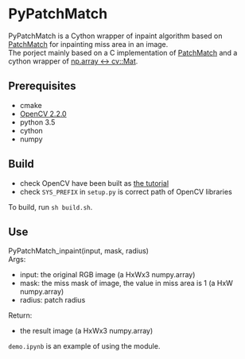 # PyPatchMatch
PyPatchMatch is a Cython wrapper of inpaint algorithm based on [PatchMatch](https://gfx.cs.princeton.edu/pubs/Barnes_2009_PAR/index.php) for inpainting miss area in an image.  
The porject mainly  based on a C  implementation of [PatchMatch](https://github.com/younesse-cv/PatchMatch) and a cython wrapper of [np.array <-> cv::Mat](https://github.com/solivr/cython_opencvMat).  
## Prerequisites
- cmake
- [OpenCV 2.2.0](https://sourceforge.net/projects/opencvlibrary/files/opencv-unix/2.2/OpenCV-2.2.0.tar.bz2/download)
- python 3.5
- cython
- numpy
## Build
- check OpenCV have been built as [the tutorial](https://docs.opencv.org/3.0.0/d7/d9f/tutorial_linux_install.html)
- check `SYS_PREFIX` in `setup.py` is correct path of OpenCV  libraries  

To build, run `sh build.sh`.
## Use
PyPatchMatch_inpaint(input, mask, radius)  
Args:
- input: the original RGB image (a HxWx3 numpy.array)
- mask: the miss mask of image, the value in miss area is 1 (a HxW numpy.array)
- radius: patch radius

Return:
- the result image (a HxWx3 numpy.array)  

`demo.ipynb` is an example of using the module.  